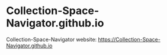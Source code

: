 # Collection-Space-Navigator.github.io
Collection-Space-Navigator website: https://Collection-Space-Navigator.github.io
